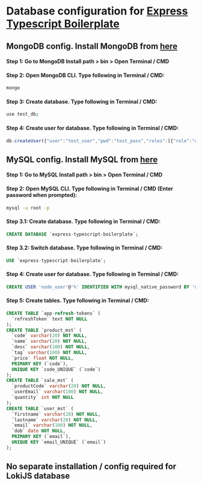 # Database configuration for [Express Typescript Boilerplate](https://github.com/akash-kansara/express-typescript-boilerplate)

## MongoDB config. Install MongoDB from [here](https://docs.mongodb.com/manual/administration/install-community/)

#### Step 1: Go to MongoDB Install path > bin > Open Terminal / CMD

#### Step 2: Open MongoDB CLI. Type following in Terminal / CMD:
```bash
mongo
```

#### Step 3: Create database. Type following in Terminal / CMD:
```bash
use test_db;
```

#### Step 4: Create user for database. Type following in Terminal / CMD:
```javascript
db.createUser({"user":"test_user","pwd":"test_pass","roles":[{"role":"userAdmin","db":"test_db"}]});
```

##

## MySQL config. Install MySQL from [here](https://dev.mysql.com/downloads/installer/)

#### Step 1: Go to MySQL Install path > bin > Open Terminal / CMD

#### Step 2: Open MySQL CLI. Type following in Terminal / CMD (Enter password when prompted):
```bash
mysql -u root -p
```

#### Step 3.1: Create database. Type following in Terminal / CMD:
```sql
CREATE DATABASE `express-typescript-boilerplate`;
```

#### Step 3.2: Switch database. Type following in Terminal / CMD:
```sql
USE `express-typescript-boilerplate`;
```

#### Step 4: Create user for database. Type following in Terminal / CMD:
```sql
CREATE USER 'node_user'@'%' IDENTIFIED WITH mysql_native_password BY 'node_user';
```

#### Step 5: Create tables. Type following in Terminal / CMD:
```sql
CREATE TABLE `app-refresh-tokens` (
  `refreshToken` text NOT NULL
);
CREATE TABLE `product_mst` (
  `code` varchar(20) NOT NULL,
  `name` varchar(20) NOT NULL,
  `desc` varchar(100) NOT NULL,
  `tag` varchar(100) NOT NULL,
  `price` float NOT NULL,
  PRIMARY KEY (`code`),
  UNIQUE KEY `code_UNIQUE` (`code`)
);
CREATE TABLE `sale_mst` (
  `productCode` varchar(20) NOT NULL,
  `userEmail` varchar(100) NOT NULL,
  `quantity` int NOT NULL
);
CREATE TABLE `user_mst` (
  `firstname` varchar(20) NOT NULL,
  `lastname` varchar(20) NOT NULL,
  `email` varchar(100) NOT NULL,
  `dob` date NOT NULL,
  PRIMARY KEY (`email`),
  UNIQUE KEY `email_UNIQUE` (`email`)
);
```
##

## No separate installation / config required for LokiJS database
